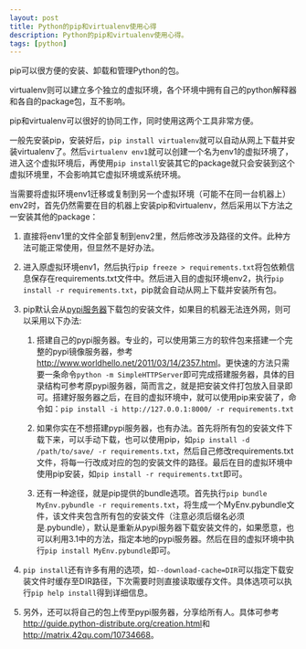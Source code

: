 ```yaml
---
layout: post
title: Python的pip和virtualenv使用心得
description: Python的pip和virtualenv使用心得。
tags: [python]
---
```


pip可以很方便的安装、卸载和管理Python的包。

virtualenv则可以建立多个独立的虚拟环境，各个环境中拥有自己的python解释器和各自的package包，互不影响。

pip和virtualenv可以很好的协同工作，同时使用这两个工具非常方便。
<!--more-->
一般先安装pip，安装好后，`pip install virtualenv`就可以自动从网上下载并安装virtualenv了。然后`virtualenv env1`就可以创建一个名为env1的虚拟环境了，进入这个虚拟环境后，再使用`pip install`安装其它的package就只会安装到这个虚拟环境里，不会影响其它虚拟环境或系统环境。

当需要将虚拟环境env1迁移或复制到另一个虚拟环境（可能不在同一台机器上）env2时，首先仍然需要在目的机器上安装pip和virtualenv，然后采用以下方法之一安装其他的package：

1. 直接将env1里的文件全部复制到env2里，然后修改涉及路径的文件。此种方法可能正常使用，但显然不是好办法。

2. 进入原虚拟环境env1，然后执行`pip freeze > requirements.txt`将包依赖信息保存在requirements.txt文件中。然后进入目的虚拟环境env2，执行`pip install -r requirements.txt`，pip就会自动从网上下载并安装所有包。

3. pip默认会从[pypi服务器](http://pypi.python.org/simple)下载包的安装文件，如果目的机器无法连外网，则可以采用以下办法:

    1. 搭建自己的pypi服务器。专业的，可以使用第三方的软件包来搭建一个完整的pypi镜像服务器，参考<http://www.worldhello.net/2011/03/14/2357.html>。更快速的方法只需要一条命令`python -m SimpleHTTPServer`即可完成搭建服务器，具体的目录结构可参考原pypi服务器，简而言之，就是把安装文件打包放入目录即可。搭建好服务器之后，在目的虚拟环境中，就可以使用pip来安装了，命令如：`pip install -i http://127.0.0.1:8000/ -r requirements.txt`

    2. 如果你实在不想搭建pypi服务器，也有办法。首先将所有包的安装文件下载下来，可以手动下载，也可以使用pip，如`pip install -d /path/to/save/ -r requirements.txt`，然后自己修改requirements.txt文件，将每一行改成对应的包的安装文件的路径。最后在目的虚拟环境中使用pip安装，如`pip install -r requirements.txt`即可。

    3. 还有一种途径，就是pip提供的bundle选项。首先执行`pip bundle MyEnv.pybundle -r requirements.txt`，将生成一个MyEnv.pybundle文件，该文件夹包含所有包的安装文件（注意必须后缀名必须是.pybundle），默认是重新从pypi服务器下载安装文件的，如果愿意，也可以利用3.1中的方法，指定本地的pypi服务器。然后在目的虚拟环境中执行`pip install MyEnv.pybundle`即可。

4. `pip install`还有许多有用的选项，如`--download-cache=DIR`可以指定下载安装文件时缓存至DIR路径，下次需要时则直接读取缓存文件。具体选项可以执行`pip help install`得到详细信息。

5. 另外，还可以将自己的包上传至pypi服务器，分享给所有人。具体可参考<http://guide.python-distribute.org/creation.html>和<http://matrix.42qu.com/10734668>。

